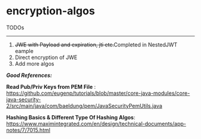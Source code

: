 # encryption-algos

TODOs

***

1. ~~JWE with Payload and expiration, jti etc.~~Completed in NestedJWT eample
2. Direct encryption of JWE
3. Add more algos

***Good References:***

**Read Pub/Priv Keys from PEM File** : https://github.com/eugenp/tutorials/blob/master/core-java-modules/core-java-security-2/src/main/java/com/baeldung/pem/JavaSecurityPemUtils.java

**Hashing Basics & Different Type Of Hashing Algos**: https://www.maximintegrated.com/en/design/technical-documents/app-notes/7/7015.html